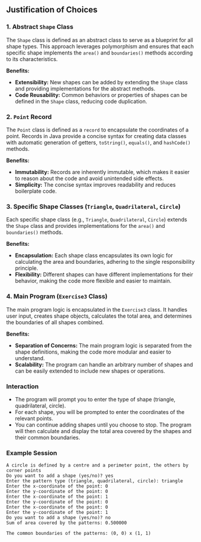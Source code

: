 
## Justification of Choices

### 1. **Abstract `Shape` Class**
The `Shape` class is defined as an abstract class to serve as a blueprint for all shape types. This approach leverages polymorphism and ensures that each specific shape implements the `area()` and `boundaries()` methods according to its characteristics.

**Benefits:**
- **Extensibility:** New shapes can be added by extending the `Shape` class and providing implementations for the abstract methods.
- **Code Reusability:** Common behaviors or properties of shapes can be defined in the `Shape` class, reducing code duplication.

### 2. **`Point` Record**
The `Point` class is defined as a `record` to encapsulate the coordinates of a point. Records in Java provide a concise syntax for creating data classes with automatic generation of getters, `toString()`, `equals()`, and `hashCode()` methods.

**Benefits:**
- **Immutability:** Records are inherently immutable, which makes it easier to reason about the code and avoid unintended side effects.
- **Simplicity:** The concise syntax improves readability and reduces boilerplate code.

### 3. **Specific Shape Classes (`Triangle`, `Quadrilateral`, `Circle`)**
Each specific shape class (e.g., `Triangle`, `Quadrilateral`, `Circle`) extends the `Shape` class and provides implementations for the `area()` and `boundaries()` methods.

**Benefits:**
- **Encapsulation:** Each shape class encapsulates its own logic for calculating the area and boundaries, adhering to the single responsibility principle.
- **Flexibility:** Different shapes can have different implementations for their behavior, making the code more flexible and easier to maintain.

### 4. **Main Program (`Exercise3` Class)**
The main program logic is encapsulated in the `Exercise3` class. It handles user input, creates shape objects, calculates the total area, and determines the boundaries of all shapes combined.

**Benefits:**
- **Separation of Concerns:** The main program logic is separated from the shape definitions, making the code more modular and easier to understand.
- **Scalability:** The program can handle an arbitrary number of shapes and can be easily extended to include new shapes or operations.



### Interaction
* The program will prompt you to enter the type of shape (triangle, quadrilateral, circle).
* For each shape, you will be prompted to enter the coordinates of the relevant points.
* You can continue adding shapes until you choose to stop.
The program will then calculate and display the total area covered by the shapes and their common boundaries.

### Example Session

```
A circle is defined by a centre and a perimeter point, the others by corner points
Do you want to add a shape (yes/no)? yes
Enter the pattern type (triangle, quadrilateral, circle): triangle
Enter the x-coordinate of the point: 0
Enter the y-coordinate of the point: 0
Enter the x-coordinate of the point: 1
Enter the y-coordinate of the point: 0
Enter the x-coordinate of the point: 0
Enter the y-coordinate of the point: 1
Do you want to add a shape (yes/no)? no
Sum of area covered by the patterns: 0.500000

The common boundaries of the patterns: (0, 0) x (1, 1)
```